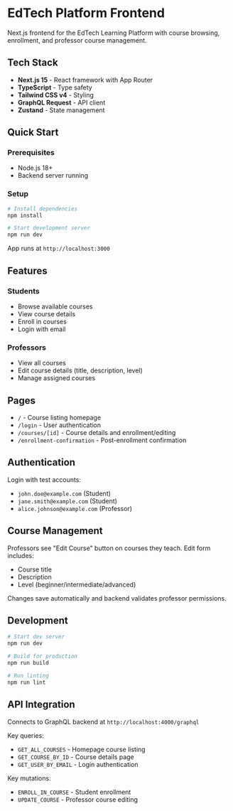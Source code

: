 # EdTech Platform Frontend

Next.js frontend for the EdTech Learning Platform with course browsing, enrollment, and professor course management.

## Tech Stack

- **Next.js 15** - React framework with App Router
- **TypeScript** - Type safety
- **Tailwind CSS v4** - Styling
- **GraphQL Request** - API client
- **Zustand** - State management

## Quick Start

### Prerequisites
- Node.js 18+
- Backend server running

### Setup

```bash
# Install dependencies
npm install

# Start development server
npm run dev
```

App runs at `http://localhost:3000`

## Features

### Students
- Browse available courses
- View course details
- Enroll in courses
- Login with email

### Professors
- View all courses
- Edit course details (title, description, level)
- Manage assigned courses

## Pages

- `/` - Course listing homepage
- `/login` - User authentication
- `/courses/[id]` - Course details and enrollment/editing
- `/enrollment-confirmation` - Post-enrollment confirmation

## Authentication

Login with test accounts:
- `john.doe@example.com` (Student)
- `jane.smith@example.com` (Student)
- `alice.johnson@example.com` (Professor)

## Course Management

Professors see "Edit Course" button on courses they teach. Edit form includes:
- Course title
- Description
- Level (beginner/intermediate/advanced)

Changes save automatically and backend validates professor permissions.

## Development

```bash
# Start dev server
npm run dev

# Build for production
npm run build

# Run linting
npm run lint
```

## API Integration

Connects to GraphQL backend at `http://localhost:4000/graphql`

Key queries:
- `GET_ALL_COURSES` - Homepage course listing
- `GET_COURSE_BY_ID` - Course details page
- `GET_USER_BY_EMAIL` - Login authentication

Key mutations:
- `ENROLL_IN_COURSE` - Student enrollment
- `UPDATE_COURSE` - Professor course editing
